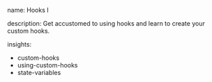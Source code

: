 name: Hooks I

description: Get accustomed to using hooks and learn to create your custom hooks.

insights:
  - custom-hooks
  - using-custom-hooks
  - state-variables